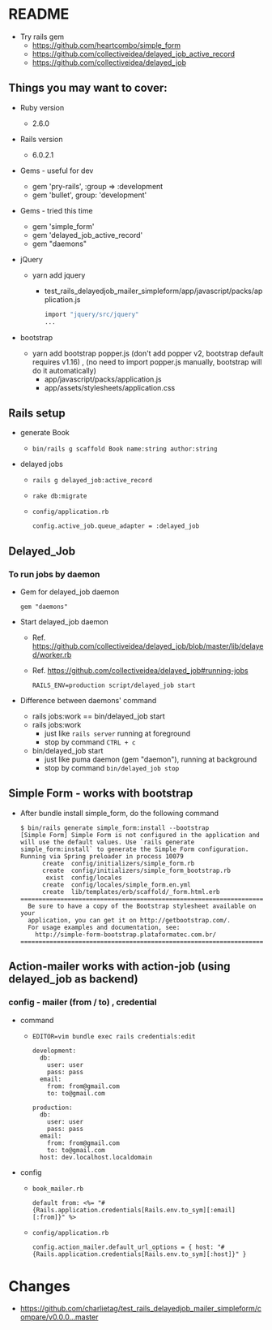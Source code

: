 # README

* Try rails gem
  * https://github.com/heartcombo/simple_form
  * https://github.com/collectiveidea/delayed_job_active_record
  * https://github.com/collectiveidea/delayed_job

## Things you may want to cover:

* Ruby version
  * 2.6.0

* Rails version
  * 6.0.2.1

* Gems - useful for dev
  * gem 'pry-rails', :group => :development
  * gem 'bullet', group: 'development'

* Gems - tried this time
  * gem 'simple_form'
  * gem 'delayed_job_active_record'
  * gem "daemons"

* jQuery
  * yarn add jquery
    * test_rails_delayedjob_mailer_simpleform/app/javascript/packs/application.js

      ```bash
      import "jquery/src/jquery"
      ...
      ```

* bootstrap
  * yarn add bootstrap popper.js (don't add popper v2, bootstrap default requires v1.16) , (no need to import popper.js manually, bootstrap will do it automatically)
    * app/javascript/packs/application.js
    * app/assets/stylesheets/application.css

## Rails setup

* generate Book
  * `bin/rails g scaffold Book name:string author:string`

* delayed jobs
  * `rails g delayed_job:active_record`
  * `rake db:migrate`
  * `config/application.rb`

    ```
    config.active_job.queue_adapter = :delayed_job
    ```

## Delayed_Job

### To run jobs by daemon

* Gem for delayed_job daemon

  ```
  gem "daemons"
  ```

* Start delayed_job daemon
  * Ref. https://github.com/collectiveidea/delayed_job/blob/master/lib/delayed/worker.rb
  * Ref. https://github.com/collectiveidea/delayed_job#running-jobs

    ```
    RAILS_ENV=production script/delayed_job start
    ```

* Difference between daemons' command
  * rails jobs:work == bin/delayed_job start
  * rails jobs:work
    * just like `rails server` running at foreground
    * stop by command `CTRL + c`
  * bin/delayed_job start
    * just like puma daemon (gem "daemon"), running at background
    * stop by command `bin/delayed_job stop`

## Simple Form - works with bootstrap

* After bundle install simple_form, do the following command 

  ```
  $ bin/rails generate simple_form:install --bootstrap
  [Simple Form] Simple Form is not configured in the application and will use the default values. Use `rails generate simple_form:install` to generate the Simple Form configuration.
  Running via Spring preloader in process 10079
        create  config/initializers/simple_form.rb
        create  config/initializers/simple_form_bootstrap.rb
         exist  config/locales
        create  config/locales/simple_form.en.yml
        create  lib/templates/erb/scaffold/_form.html.erb
  ===============================================================================
    Be sure to have a copy of the Bootstrap stylesheet available on your
    application, you can get it on http://getbootstrap.com/.
    For usage examples and documentation, see:
      http://simple-form-bootstrap.plataformatec.com.br/
  ===============================================================================
  ```

## Action-mailer works with action-job (using delayed_job as backend)

### config - mailer (from / to) , credential

* command
  * `EDITOR=vim bundle exec rails credentials:edit`

    ```
    development:
      db:
        user: user
        pass: pass
      email:
        from: from@gmail.com
        to: to@gmail.com

    production:
      db:
        user: user
        pass: pass
      email:
        from: from@gmail.com
        to: to@gmail.com
      host: dev.localhost.localdomain

    ```

* config
  * `book_mailer.rb`

    ```
    default from: <%= "#{Rails.application.credentials[Rails.env.to_sym][:email][:from]}" %>
    ```

  * `config/application.rb`

    ```
    config.action_mailer.default_url_options = { host: "#{Rails.application.credentials[Rails.env.to_sym][:host]}" }
    ```

# Changes

* https://github.com/charlietag/test_rails_delayedjob_mailer_simpleform/compare/v0.0.0...master
